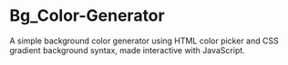 # Bg_Color-Generator


A simple background color generator using HTML color picker and CSS gradient background syntax, made interactive with JavaScript.
